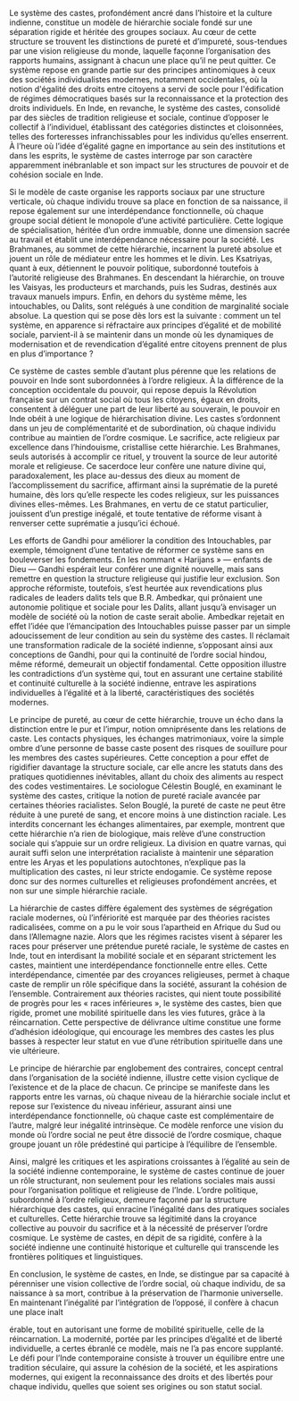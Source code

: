 Le système des castes, profondément ancré dans l’histoire et la culture indienne, constitue un modèle de hiérarchie sociale fondé sur une séparation rigide et héritée des groupes sociaux. Au cœur de cette structure se trouvent les distinctions de pureté et d’impureté, sous-tendues par une vision religieuse du monde, laquelle façonne l’organisation des rapports humains, assignant à chacun une place qu’il ne peut quitter. Ce système repose en grande partie sur des principes antinomiques à ceux des sociétés individualistes modernes, notamment occidentales, où la notion d'égalité des droits entre citoyens a servi de socle pour l'édification de régimes démocratiques basés sur la reconnaissance et la protection des droits individuels. En Inde, en revanche, le système des castes, consolidé par des siècles de tradition religieuse et sociale, continue d’opposer le collectif à l’individuel, établissant des catégories distinctes et cloisonnées, telles des forteresses infranchissables pour les individus qu’elles enserrent. À l’heure où l’idée d’égalité gagne en importance au sein des institutions et dans les esprits, le système de castes interroge par son caractère apparemment inébranlable et son impact sur les structures de pouvoir et de cohésion sociale en Inde.

Si le modèle de caste organise les rapports sociaux par une structure verticale, où chaque individu trouve sa place en fonction de sa naissance, il repose également sur une interdépendance fonctionnelle, où chaque groupe social détient le monopole d’une activité particulière. Cette logique de spécialisation, héritée d’un ordre immuable, donne une dimension sacrée au travail et établit une interdépendance nécessaire pour la société. Les Brahmanes, au sommet de cette hiérarchie, incarnent la pureté absolue et jouent un rôle de médiateur entre les hommes et le divin. Les Ksatriyas, quant à eux, détiennent le pouvoir politique, subordonné toutefois à l’autorité religieuse des Brahmanes. En descendant la hiérarchie, on trouve les Vaisyas, les producteurs et marchands, puis les Sudras, destinés aux travaux manuels impurs. Enfin, en dehors du système même, les intouchables, ou Dalits, sont relégués à une condition de marginalité sociale absolue. La question qui se pose dès lors est la suivante : comment un tel système, en apparence si réfractaire aux principes d’égalité et de mobilité sociale, parvient-il à se maintenir dans un monde où les dynamiques de modernisation et de revendication d’égalité entre citoyens prennent de plus en plus d’importance ?

Ce système de castes semble d’autant plus pérenne que les relations de pouvoir en Inde sont subordonnées à l’ordre religieux. À la différence de la conception occidentale du pouvoir, qui repose depuis la Révolution française sur un contrat social où tous les citoyens, égaux en droits, consentent à déléguer une part de leur liberté au souverain, le pouvoir en Inde obéit à une logique de hiérarchisation divine. Les castes s’ordonnent dans un jeu de complémentarité et de subordination, où chaque individu contribue au maintien de l’ordre cosmique. Le sacrifice, acte religieux par excellence dans l’hindouisme, cristallise cette hiérarchie. Les Brahmanes, seuls autorisés à accomplir ce rituel, y trouvent la source de leur autorité morale et religieuse. Ce sacerdoce leur confère une nature divine qui, paradoxalement, les place au-dessus des dieux au moment de l’accomplissement du sacrifice, affirmant ainsi la suprématie de la pureté humaine, dès lors qu’elle respecte les codes religieux, sur les puissances divines elles-mêmes. Les Brahmanes, en vertu de ce statut particulier, jouissent d’un prestige inégalé, et toute tentative de réforme visant à renverser cette suprématie a jusqu’ici échoué.

Les efforts de Gandhi pour améliorer la condition des Intouchables, par exemple, témoignent d’une tentative de réformer ce système sans en bouleverser les fondements. En les nommant « Harijans » — enfants de Dieu — Gandhi espérait leur conférer une dignité nouvelle, mais sans remettre en question la structure religieuse qui justifie leur exclusion. Son approche réformiste, toutefois, s’est heurtée aux revendications plus radicales de leaders dalits tels que B.R. Ambedkar, qui prônaient une autonomie politique et sociale pour les Dalits, allant jusqu’à envisager un modèle de société où la notion de caste serait abolie. Ambedkar rejetait en effet l’idée que l’émancipation des Intouchables puisse passer par un simple adoucissement de leur condition au sein du système des castes. Il réclamait une transformation radicale de la société indienne, s’opposant ainsi aux conceptions de Gandhi, pour qui la continuité de l’ordre social hindou, même réformé, demeurait un objectif fondamental. Cette opposition illustre les contradictions d’un système qui, tout en assurant une certaine stabilité et continuité culturelle à la société indienne, entrave les aspirations individuelles à l’égalité et à la liberté, caractéristiques des sociétés modernes.

Le principe de pureté, au cœur de cette hiérarchie, trouve un écho dans la distinction entre le pur et l’impur, notion omniprésente dans les relations de caste. Les contacts physiques, les échanges matrimoniaux, voire la simple ombre d’une personne de basse caste posent des risques de souillure pour les membres des castes supérieures. Cette conception a pour effet de rigidifier davantage la structure sociale, car elle ancre les statuts dans des pratiques quotidiennes inévitables, allant du choix des aliments au respect des codes vestimentaires. Le sociologue Célestin Bouglé, en examinant le système des castes, critique la notion de pureté raciale avancée par certaines théories racialistes. Selon Bouglé, la pureté de caste ne peut être réduite à une pureté de sang, et encore moins à une distinction raciale. Les interdits concernant les échanges alimentaires, par exemple, montrent que cette hiérarchie n’a rien de biologique, mais relève d’une construction sociale qui s’appuie sur un ordre religieux. La division en quatre varnas, qui aurait suffi selon une interprétation racialiste à maintenir une séparation entre les Aryas et les populations autochtones, n’explique pas la multiplication des castes, ni leur stricte endogamie. Ce système repose donc sur des normes culturelles et religieuses profondément ancrées, et non sur une simple hiérarchie raciale.

La hiérarchie de castes diffère également des systèmes de ségrégation raciale modernes, où l’infériorité est marquée par des théories racistes radicalisées, comme on a pu le voir sous l’apartheid en Afrique du Sud ou dans l’Allemagne nazie. Alors que les régimes racistes visent à séparer les races pour préserver une prétendue pureté raciale, le système de castes en Inde, tout en interdisant la mobilité sociale et en séparant strictement les castes, maintient une interdépendance fonctionnelle entre elles. Cette interdépendance, cimentée par des croyances religieuses, permet à chaque caste de remplir un rôle spécifique dans la société, assurant la cohésion de l’ensemble. Contrairement aux théories racistes, qui nient toute possibilité de progrès pour les « races inférieures », le système des castes, bien que rigide, promet une mobilité spirituelle dans les vies futures, grâce à la réincarnation. Cette perspective de délivrance ultime constitue une forme d’adhésion idéologique, qui encourage les membres des castes les plus basses à respecter leur statut en vue d’une rétribution spirituelle dans une vie ultérieure.

Le principe de hiérarchie par englobement des contraires, concept central dans l’organisation de la société indienne, illustre cette vision cyclique de l’existence et de la place de chacun. Ce principe se manifeste dans les rapports entre les varnas, où chaque niveau de la hiérarchie sociale inclut et repose sur l’existence du niveau inférieur, assurant ainsi une interdépendance fonctionnelle, où chaque caste est complémentaire de l’autre, malgré leur inégalité intrinsèque. Ce modèle renforce une vision du monde où l’ordre social ne peut être dissocié de l’ordre cosmique, chaque groupe jouant un rôle prédestiné qui participe à l’équilibre de l’ensemble.

Ainsi, malgré les critiques et les aspirations croissantes à l’égalité au sein de la société indienne contemporaine, le système de castes continue de jouer un rôle structurant, non seulement pour les relations sociales mais aussi pour l’organisation politique et religieuse de l’Inde. L’ordre politique, subordonné à l’ordre religieux, demeure façonné par la structure hiérarchique des castes, qui enracine l’inégalité dans des pratiques sociales et culturelles. Cette hiérarchie trouve sa légitimité dans la croyance collective au pouvoir du sacrifice et à la nécessité de préserver l’ordre cosmique. Le système de castes, en dépit de sa rigidité, confère à la société indienne une continuité historique et culturelle qui transcende les frontières politiques et linguistiques.

En conclusion, le système de castes, en Inde, se distingue par sa capacité à pérenniser une vision collective de l’ordre social, où chaque individu, de sa naissance à sa mort, contribue à la préservation de l’harmonie universelle. En maintenant l’inégalité par l’intégration de l’opposé, il confère à chacun une place inalt

érable, tout en autorisant une forme de mobilité spirituelle, celle de la réincarnation. La modernité, portée par les principes d’égalité et de liberté individuelle, a certes ébranlé ce modèle, mais ne l’a pas encore supplanté. Le défi pour l’Inde contemporaine consiste à trouver un équilibre entre une tradition séculaire, qui assure la cohésion de la société, et les aspirations modernes, qui exigent la reconnaissance des droits et des libertés pour chaque individu, quelles que soient ses origines ou son statut social.